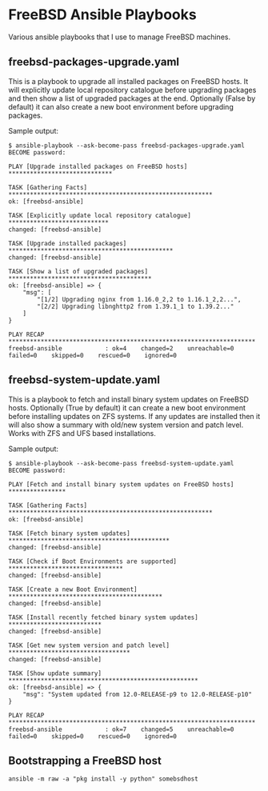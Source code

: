 # FreeBSD Ansible Playbooks

Various ansible playbooks that I use to manage FreeBSD machines.

## freebsd-packages-upgrade.yaml

This is a playbook to upgrade all installed packages on FreeBSD hosts.
It will explicitly update local repository catalogue before upgrading packages and then show a list of upgraded packages at the end. Optionally (False by default) it can also create a new boot environment before upgrading packages.

Sample output:

```shell
$ ansible-playbook --ask-become-pass freebsd-packages-upgrade.yaml
BECOME password:

PLAY [Upgrade installed packages on FreeBSD hosts] *****************************

TASK [Gathering Facts] *********************************************************
ok: [freebsd-ansible]

TASK [Explicitly update local repository catalogue] ****************************
changed: [freebsd-ansible]

TASK [Upgrade installed packages] **********************************************
changed: [freebsd-ansible]

TASK [Show a list of upgraded packages] ****************************************
ok: [freebsd-ansible] => {
    "msg": [
        "[1/2] Upgrading nginx from 1.16.0_2,2 to 1.16.1_2,2...", 
        "[2/2] Upgrading libnghttp2 from 1.39.1_1 to 1.39.2..."
    ]
}

PLAY RECAP *********************************************************************
freebsd-ansible            : ok=4    changed=2    unreachable=0    failed=0    skipped=0    rescued=0    ignored=0
```

## freebsd-system-update.yaml

This is a playbook to fetch and install binary system updates on FreeBSD hosts. Optionally (True by default) it can create a new boot environment before installing updates on ZFS systems. If any updates are installed then it will also show a summary with old/new system version and patch level. Works with ZFS and UFS based installations.

Sample output:

```shell
$ ansible-playbook --ask-become-pass freebsd-system-update.yaml
BECOME password:

PLAY [Fetch and install binary system updates on FreeBSD hosts] ****************

TASK [Gathering Facts] *********************************************************
ok: [freebsd-ansible]

TASK [Fetch binary system updates] *********************************************
changed: [freebsd-ansible]

TASK [Check if Boot Environments are supported] ********************************
changed: [freebsd-ansible]

TASK [Create a new Boot Environment] *******************************************
changed: [freebsd-ansible]

TASK [Install recently fetched binary system updates] **************************
changed: [freebsd-ansible]

TASK [Get new system version and patch level] **********************************
changed: [freebsd-ansible]

TASK [Show update summary] *****************************************************
ok: [freebsd-ansible] => {
    "msg": "System updated from 12.0-RELEASE-p9 to 12.0-RELEASE-p10"
}

PLAY RECAP *********************************************************************
freebsd-ansible            : ok=7    changed=5    unreachable=0    failed=0    skipped=0    rescued=0    ignored=0
```

## Bootstrapping a FreeBSD host

```shell
ansible -m raw -a "pkg install -y python" somebsdhost
```

